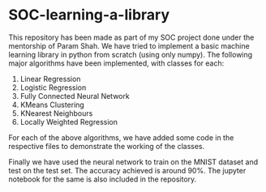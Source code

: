 # SOC-learning-a-library

This repository has been made as part of my SOC project done under the mentorship of Param Shah. We have tried to implement a basic machine learning library in python from scratch (using only numpy). The following major algorithms have been implemented, with classes for each:

1. Linear Regression
2. Logistic Regression
3. Fully Connected Neural Network
4. KMeans Clustering
5. KNearest Neighbours
6. Locally Weighted Regression

For each of the above algorithms, we have added some code in the respective files to demonstrate the working of the classes.

Finally we have used the neural network to train on the MNIST dataset and test on the test set. The accuracy achieved is around 90%. The jupyter notebook for the same is also included in the repository.
